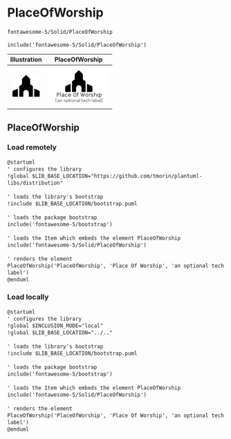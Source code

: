 # PlaceOfWorship


```text
fontawesome-5/Solid/PlaceOfWorship
```

```text
include('fontawesome-5/Solid/PlaceOfWorship')
```



| Illustration | PlaceOfWorship |
| :---: | :---: |
| ![illustration for Illustration](../../fontawesome-5/Solid/PlaceOfWorship.png) | ![illustration for PlaceOfWorship](../../fontawesome-5/Solid/PlaceOfWorship.Local.png) |




## PlaceOfWorship

### Load remotely
```plantuml
@startuml
' configures the library
!global $LIB_BASE_LOCATION="https://github.com/tmorin/plantuml-libs/distribution"

' loads the library's bootstrap
!include $LIB_BASE_LOCATION/bootstrap.puml

' loads the package bootstrap
include('fontawesome-5/bootstrap')

' loads the Item which embeds the element PlaceOfWorship
include('fontawesome-5/Solid/PlaceOfWorship')

' renders the element
PlaceOfWorship('PlaceOfWorship', 'Place Of Worship', 'an optional tech label')
@enduml
```

### Load locally
```plantuml
@startuml
' configures the library
!global $INCLUSION_MODE="local"
!global $LIB_BASE_LOCATION="../.."

' loads the library's bootstrap
!include $LIB_BASE_LOCATION/bootstrap.puml

' loads the package bootstrap
include('fontawesome-5/bootstrap')

' loads the Item which embeds the element PlaceOfWorship
include('fontawesome-5/Solid/PlaceOfWorship')

' renders the element
PlaceOfWorship('PlaceOfWorship', 'Place Of Worship', 'an optional tech label')
@enduml
```

